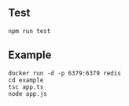 ## Test

```
npm run test
```

## Example

```
docker run -d -p 6379:6379 redis
cd example
tsc app.ts
node app.js
```
